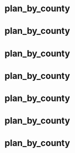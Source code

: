 # plan_by_county
# plan_by_county
# plan_by_county
# plan_by_county
# plan_by_county
# plan_by_county
# plan_by_county
